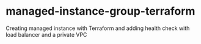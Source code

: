 # managed-instance-group-terraform
Creating managed instance with Terraform and adding health check with load balancer and a private VPC
